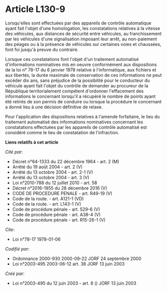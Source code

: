 # Article L130-9

Lorsqu'elles sont effectuées par des appareils de contrôle automatique ayant fait l'objet d'une homologation, les
constatations relatives à la vitesse des véhicules, aux distances de sécurité entre véhicules, au franchissement par les
véhicules d'une signalisation imposant leur arrêt, au non-paiement des péages ou à la présence de véhicules sur certaines
voies et chaussées, font foi jusqu'à preuve du contraire.

Lorsque ces constatations font l'objet d'un traitement automatisé d'informations nominatives mis en oeuvre conformément aux
dispositions de la loi n° 78-17 du 6 janvier 1978 relative à l'informatique, aux fichiers et aux libertés, la durée maximale
de conservation de ces informations ne peut excéder dix ans, sans préjudice de la possibilité pour le conducteur du véhicule
ayant fait l'objet du contrôle de demander au procureur de la République territorialement compétent d'ordonner l'effacement
des informations le concernant lorsqu'il a récupéré le nombre de points ayant été retirés de son permis de conduire ou
lorsque la procédure le concernant a donné lieu à une décision définitive de relaxe.

Pour l'application des dispositions relatives à l'amende forfaitaire, le lieu du traitement automatisé des informations
nominatives concernant les constatations effectuées par les appareils de contrôle automatisé est considéré comme le lieu de
constatation de l'infraction.

**Liens relatifs à cet article**

_Cité par_:

  - Décret n°64-1333 du 22 décembre 1964 - art. 2 (M)
  - Arrêté du 19 août 2004 - art. 2 (V)
  - Arrêté du 13 octobre 2004 - art. 2-1 (V)
  - Arrêté du 13 octobre 2004 - art. 3 (V)
  - Loi n°2010-788 du 12 juillet 2010 - art. 58
  - Décret n°2016-1955 du 28 décembre 2016 (V)
  - CODE DE PROCEDURE PENALE - art. R49-19 (V)
  - Code de la route. - art. A121-1 (VD)
  - Code de la route. - art. L143-1 (V)
  - Code de procédure pénale - art. 529-6 (V)
  - Code de procédure pénale - art. A38-4 (V)
  - Code de procédure pénale - art. R15-26-1 (V)

_Cite_:

  - Loi n°78-17 1978-01-06

_Codifié par_:

  - Ordonnance 2000-930 2000-09-22 JORF 24 septembre 2000
  - Loi n°2003-495 2003-06-12 art. 38 JORF 13 juin 2003

_Créé par_:

  - Loi n°2003-495 du 12 juin 2003 - art. 8 () JORF 13 juin 2003
